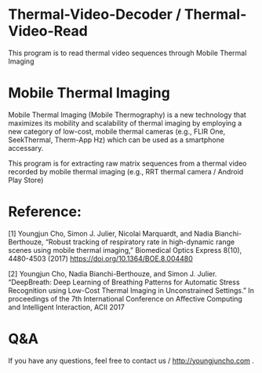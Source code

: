 # Thermal-Video-Decoder / Thermal-Video-Read
This program is to read thermal video sequences through Mobile Thermal Imaging

# Mobile Thermal Imaging
Mobile Thermal Imaging (Mobile Thermography) is a new technology that maximizes its mobility and scalability of thermal imaging by employing a new category of low-cost, mobile thermal cameras (e.g., FLIR One, SeekThermal, Therm-App Hz) which can be used as a smartphone accessary.

This program is for extracting raw matrix sequences from a thermal video recorded by mobile thermal imaging (e.g., RRT thermal camera / Android Play Store) 


# Reference:
  [1] Youngjun Cho, Simon J. Julier, Nicolai Marquardt, and Nadia Bianchi-Berthouze, “Robust tracking of respiratory rate in high-dynamic range scenes using mobile thermal imaging,” Biomedical Optics Express 8(10), 4480-4503 (2017)
  https://doi.org/10.1364/BOE.8.004480

  [2] Youngjun Cho, Nadia Bianchi-Berthouze, and Simon J. Julier. “DeepBreath: Deep Learning of Breathing Patterns for Automatic Stress Recognition using Low-Cost Thermal Imaging in Unconstrained Settings.” In proceedings of the 7th International Conference on Affective Computing and Intelligent Interaction, ACII 2017



# Q&A
If you have any questions, feel free to contact us / http://youngjuncho.com .
